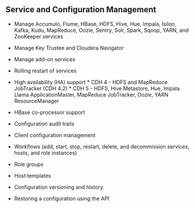 ## Service and Configuration Management

* Manage Accumulo, Flume, HBase, HDFS, Hive, Hue, Impala, Isilon, Kafka, Kudu, MapReduce, Oozie, Sentry, Solr, Spark, Sqoop, YARN, and ZooKeeper services		

* Manage Key Trustee and Cloudera Navigator	

* Manage add-on services

* Rolling restart of services		

* High availability (HA) support
         * CDH 4 - HDFS and MapReduce JobTracker (CDH 4.2)
         * CDH 5 - HDFS, Hive Metastore, Hue, Impala Llama ApplicationMaster, MapReduce JobTracker, Oozie, YARN ResourceManager

* HBase co-processor support		

* Configuration audit trails		

* Client configuration management		

* Workflows (add, start, stop, restart, delete, and decommission services, hosts, and role instances)		

* Role groups		

* Host templates		

* Configuration versioning and history		

* Restoring a configuration using the API